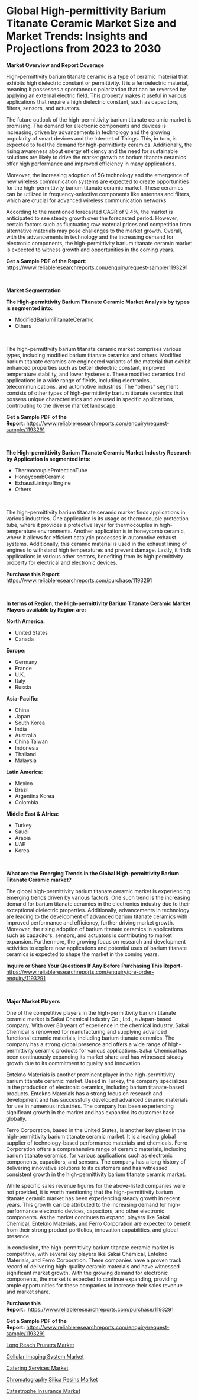 <p><h1>Global High-permittivity Barium Titanate Ceramic Market Size and Market Trends: Insights and Projections from 2023 to 2030</h1></p><p><strong>Market Overview and Report Coverage</strong></p>
<p><p>High-permittivity barium titanate ceramic is a type of ceramic material that exhibits high dielectric constant or permittivity. It is a ferroelectric material, meaning it possesses a spontaneous polarization that can be reversed by applying an external electric field. This property makes it useful in various applications that require a high dielectric constant, such as capacitors, filters, sensors, and actuators.</p><p>The future outlook of the high-permittivity barium titanate ceramic market is promising. The demand for electronic components and devices is increasing, driven by advancements in technology and the growing popularity of smart devices and the Internet of Things. This, in turn, is expected to fuel the demand for high-permittivity ceramics. Additionally, the rising awareness about energy efficiency and the need for sustainable solutions are likely to drive the market growth as barium titanate ceramics offer high performance and improved efficiency in many applications.</p><p>Moreover, the increasing adoption of 5G technology and the emergence of new wireless communication systems are expected to create opportunities for the high-permittivity barium titanate ceramic market. These ceramics can be utilized in frequency-selective components like antennas and filters, which are crucial for advanced wireless communication networks.</p><p>According to the mentioned forecasted CAGR of 9.4%, the market is anticipated to see steady growth over the forecasted period. However, certain factors such as fluctuating raw material prices and competition from alternative materials may pose challenges to the market growth. Overall, with the advancements in technology and the increasing demand for electronic components, the high-permittivity barium titanate ceramic market is expected to witness growth and opportunities in the coming years.</p></p>
<p><strong>Get a Sample PDF of the Report:</strong> <a href="https://www.reliableresearchreports.com/enquiry/request-sample/1193291">https://www.reliableresearchreports.com/enquiry/request-sample/1193291</a></p>
<p>&nbsp;</p>
<p><strong>Market Segmentation</strong></p>
<p><strong>The High-permittivity Barium Titanate Ceramic Market Analysis by types is segmented into:</strong></p>
<p><ul><li>ModifiedBariumTitanateCeramic</li><li>Others</li></ul></p>
<p>&nbsp;</p>
<p><p>The high-permittivity barium titanate ceramic market comprises various types, including modified barium titanate ceramics and others. Modified barium titanate ceramics are engineered variants of the material that exhibit enhanced properties such as better dielectric constant, improved temperature stability, and lower hysteresis. These modified ceramics find applications in a wide range of fields, including electronics, telecommunications, and automotive industries. The "others" segment consists of other types of high-permittivity barium titanate ceramics that possess unique characteristics and are used in specific applications, contributing to the diverse market landscape.</p></p>
<p><strong>Get a Sample PDF of the Report:</strong>&nbsp;<a href="https://www.reliableresearchreports.com/enquiry/request-sample/1193291">https://www.reliableresearchreports.com/enquiry/request-sample/1193291</a></p>
<p>&nbsp;</p>
<p><strong>The High-permittivity Barium Titanate Ceramic Market Industry Research by Application is segmented into:</strong></p>
<p><ul><li>ThermocoupleProtectionTube</li><li>HoneycombCeramic</li><li>ExhaustLiningofEngine</li><li>Others</li></ul></p>
<p>&nbsp;</p>
<p><p>The high-permittivity barium titanate ceramic market finds applications in various industries. One application is its usage as thermocouple protection tube, where it provides a protective layer for thermocouples in high-temperature environments. Another application is in honeycomb ceramic, where it allows for efficient catalytic processes in automotive exhaust systems. Additionally, this ceramic material is used in the exhaust lining of engines to withstand high temperatures and prevent damage. Lastly, it finds applications in various other sectors, benefiting from its high permittivity property for electrical and electronic devices.</p></p>
<p><strong>Purchase this Report:</strong>&nbsp; <a href="https://www.reliableresearchreports.com/purchase/1193291">https://www.reliableresearchreports.com/purchase/1193291</a></p>
<p>&nbsp;</p>
<p><strong>In terms of Region, the High-permittivity Barium Titanate Ceramic Market Players available by Region are:</strong></p>
<p>
    <p> <strong> North America: </strong>
        <ul>
            <li>United States</li>
            <li>Canada</li>
        </ul>
        </p> 
    <p> <strong> Europe: </strong>
        <ul>
            <li>Germany</li>
            <li>France</li>
            <li>U.K.</li>
            <li>Italy</li>
            <li>Russia</li>
        </ul>
        </p> 
    <p> <strong> Asia-Pacific: </strong>
        <ul>
            <li>China</li>
            <li>Japan</li>
            <li>South Korea</li>
            <li>India</li>
            <li>Australia</li>
            <li>China Taiwan</li>
            <li>Indonesia</li>
            <li>Thailand</li>
            <li>Malaysia</li>
        </ul>
        </p> 
    <p> <strong> Latin America: </strong>
        <ul>
            <li>Mexico</li>
            <li>Brazil</li>
            <li>Argentina Korea</li>
            <li>Colombia</li>
        </ul>
        </p> 
    <p> <strong> Middle East & Africa: </strong>
        <ul>
            <li>Turkey</li>
            <li>Saudi</li>
            <li>Arabia</li>
            <li>UAE</li>
            <li>Korea</li>
        </ul>
    </p>
    </p>
<p>&nbsp;</p>
<p><strong>What are the Emerging Trends in the Global High-permittivity Barium Titanate Ceramic market?</strong></p>
<p><p>The global high-permittivity barium titanate ceramic market is experiencing emerging trends driven by various factors. One such trend is the increasing demand for barium titanate ceramics in the electronics industry due to their exceptional dielectric properties. Additionally, advancements in technology are leading to the development of advanced barium titanate ceramics with improved performance and efficiency, further driving market growth. Moreover, the rising adoption of barium titanate ceramics in applications such as capacitors, sensors, and actuators is contributing to market expansion. Furthermore, the growing focus on research and development activities to explore new applications and potential uses of barium titanate ceramics is expected to shape the market in the coming years.</p></p>
<p><strong>Inquire or Share Your Questions If Any Before Purchasing This Report</strong>- <a href="https://www.reliableresearchreports.com/enquiry/pre-order-enquiry/1193291">https://www.reliableresearchreports.com/enquiry/pre-order-enquiry/1193291</a></p>
<p>&nbsp;</p>
<p><strong>Major Market Players</strong></p>
<p><p>One of the competitive players in the high-permittivity barium titanate ceramic market is Sakai Chemical Industry Co., Ltd., a Japan-based company. With over 80 years of experience in the chemical industry, Sakai Chemical is renowned for manufacturing and supplying advanced functional ceramic materials, including barium titanate ceramics. The company has a strong global presence and offers a wide range of high-permittivity ceramic products for various applications. Sakai Chemical has been continuously expanding its market share and has witnessed steady growth due to its commitment to quality and innovation.</p><p>Entekno Materials is another prominent player in the high-permittivity barium titanate ceramic market. Based in Turkey, the company specializes in the production of electronic ceramics, including barium titanate-based products. Entekno Materials has a strong focus on research and development and has successfully developed advanced ceramic materials for use in numerous industries. The company has been experiencing significant growth in the market and has expanded its customer base globally.</p><p>Ferro Corporation, based in the United States, is another key player in the high-permittivity barium titanate ceramic market. It is a leading global supplier of technology-based performance materials and chemicals. Ferro Corporation offers a comprehensive range of ceramic materials, including barium titanate ceramics, for various applications such as electronic components, capacitors, and sensors. The company has a long history of delivering innovative solutions to its customers and has witnessed consistent growth in the high-permittivity barium titanate ceramic market.</p><p>While specific sales revenue figures for the above-listed companies were not provided, it is worth mentioning that the high-permittivity barium titanate ceramic market has been experiencing steady growth in recent years. This growth can be attributed to the increasing demand for high-performance electronic devices, capacitors, and other electronic components. As the market continues to expand, players like Sakai Chemical, Entekno Materials, and Ferro Corporation are expected to benefit from their strong product portfolios, innovation capabilities, and global presence.</p><p>In conclusion, the high-permittivity barium titanate ceramic market is competitive, with several key players like Sakai Chemical, Entekno Materials, and Ferro Corporation. These companies have a proven track record of delivering high-quality ceramic materials and have witnessed significant market growth. With the growing demand for electronic components, the market is expected to continue expanding, providing ample opportunities for these companies to increase their sales revenue and market share.</p></p>
<p><strong>Purchase this Report:</strong>&nbsp;&nbsp;<a href="https://www.reliableresearchreports.com/purchase/1193291">https://www.reliableresearchreports.com/purchase/1193291</a></p>
<p></p>
<p><strong>Get a Sample PDF of the Report:</strong>&nbsp;<a href="https://www.reliableresearchreports.com/enquiry/request-sample/1193291">https://www.reliableresearchreports.com/enquiry/request-sample/1193291</a></p>
<p><p><a href="https://www.linkedin.com/pulse/long-reach-pruners-market-insights-players-forecast-till-by9ee/">Long Reach Pruners Market</a></p><p><a href="https://www.linkedin.com/pulse/cellular-imaging-system-market-research-report-unlocks-analysis-zyz2e/">Cellular Imaging System Market</a></p><p><a href="https://medium.com/@zaidjeet11730/catering-services-market-size-cagr-trends-2024-2030-9914b201313c">Catering Services Market</a></p><p><a href="https://github.com/gulaimolin/Market-Research-Report-List-1/blob/main/chromatography-silica-resins-market.md">Chromatography Silica Resins Market</a></p><p><a href="https://medium.com/@tanaysamar7412/catastrophe-insurance-market-size-cagr-trends-2024-2030-5172a1357a3e">Catastrophe Insurance Market</a></p></p>
